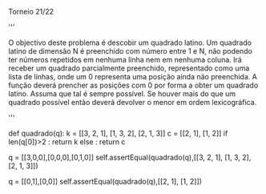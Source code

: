 Torneio 21/22


'''

O objectivo deste problema é descobir um quadrado latino. Um quadrado latino
de dimensão N é preenchido com número entre 1 e N, não podendo ter números
repetidos em nenhuma linha nem em nenhuma coluna.
Irá receber um quadrado parcialmente preenchido, representado como uma lista
de linhas, onde um 0 representa uma posição ainda não preenchida.
A função deverá prencher as posições com 0 por forma a obter um quadrado
latino. Assuma que tal é sempre possível.
Se houver mais do que um quadrado possível então deverá devolver o menor em
ordem lexicográfica.

'''

def quadrado(q):
    k = [[3, 2, 1], [1, 3, 2], [2, 1, 3]]
    c = [[2, 1], [1, 2]]
    if len(q[0])>2 :
        return k
    else :
        return c



q = [[3,0,0],[0,0,0],[0,1,0]]
            self.assertEqual(quadrado(q),[[3, 2, 1], [1, 3, 2], [2, 1, 3]])

q = [[0,1],[0,0]]
            self.assertEqual(quadrado(q),[[2, 1], [1, 2]])